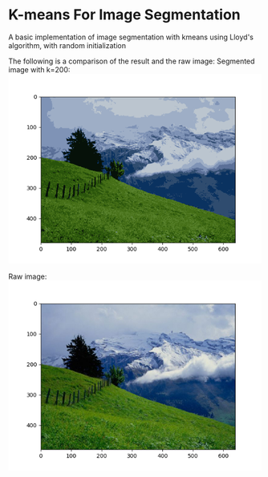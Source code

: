 # K-means For Image Segmentation
A basic implementation of image segmentation with kmeans using Lloyd's algorithm, with random initialization

The following is a comparison of the result and the raw image:
Segmented image with k=200: <br>
<img src="img/figure_1.png" alt="result">

Raw image: <br>
<img src="img/figure_1-1.png" alt="raw">
